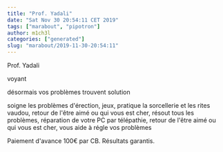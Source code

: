 ```yaml
---
title: "Prof. Yadali"
date: "Sat Nov 30 20:54:11 CET 2019"
tags: ["marabout", "pipotron"]
author: m1ch3l
categories: ["generated"]
slug: "marabout/2019-11-30-20:54:11"
---
```


Prof. Yadali

voyant

désormais vos problèmes trouvent solution

soigne les problèmes d'érection, jeux, pratique la sorcellerie et les rites vaudou, retour de l'être aimé ou qui vous est cher, résout tous les problèmes, réparation de votre PC par télépathie, retour de l'être aimé ou qui vous est cher, vous aide à régle vos problèmes

Paiement d'avance 100€ par CB. Résultats garantis.
